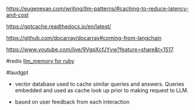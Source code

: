 
https://eugeneyan.com/writing/llm-patterns/#caching-to-reduce-latency-and-cost


https://gptcache.readthedocs.io/en/latest/

https://github.com/docarray/docarray#coming-from-langchain

https://www.youtube.com/live/9VgpXcfJYvw?feature=share&t=1517

#redis 
[llm_memory for ruby](https://github.com/shohey1226/llm_memory)


#laudgpt
* vector database used to cache similar queries and answers. Queries embedded and used as cache look up prior to making request to LLM.

* based on user feedback from each interaction


